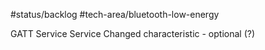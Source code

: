 #status/backlog 
#tech-area/bluetooth-low-energy 

GATT Service
	Service Changed characteristic - optional (?)
	